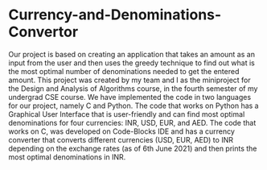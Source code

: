 # Currency-and-Denominations-Convertor

Our project is based on creating an application that takes an amount as an input from the user and then uses the greedy technique to find out what is the most optimal number of denominations needed to get the entered amount.
This project was created by my team and I as the miniproject for the Design and Analysis of Algorithms course, in the fourth semester of my undergrad CSE course.
We have implemented the code in two languages for our project, namely C and Python. 
The code that works on Python has a Graphical User Interface that is user-friendly and can find most optimal denominations for four currencies: INR, USD, EUR, and AED.
The code that works on C, was developed on Code-Blocks IDE and has a currency converter that converts different currencies (USD, EUR, AED) to INR depending on the exchange rates (as of 6th June 2021) and then prints the most optimal denominations in INR.
